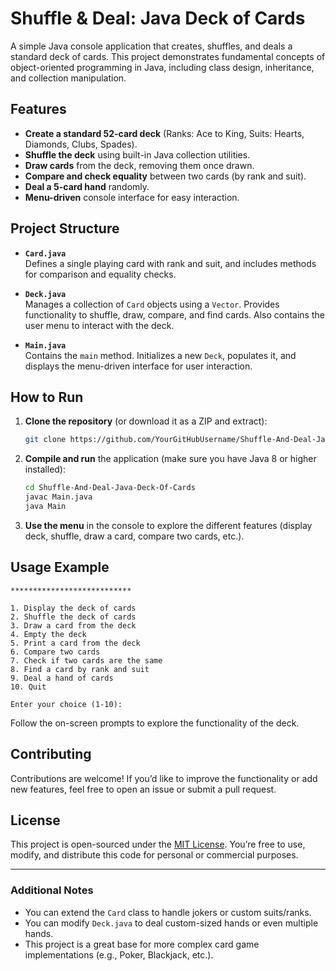 # Shuffle & Deal: Java Deck of Cards

A simple Java console application that creates, shuffles, and deals a standard deck of cards. This project demonstrates fundamental concepts of object-oriented programming in Java, including class design, inheritance, and collection manipulation.

## Features
- **Create a standard 52-card deck** (Ranks: Ace to King, Suits: Hearts, Diamonds, Clubs, Spades).
- **Shuffle the deck** using built-in Java collection utilities.
- **Draw cards** from the deck, removing them once drawn.
- **Compare and check equality** between two cards (by rank and suit).
- **Deal a 5-card hand** randomly.
- **Menu-driven** console interface for easy interaction.

## Project Structure
- **`Card.java`**  
  Defines a single playing card with rank and suit, and includes methods for comparison and equality checks.

- **`Deck.java`**  
  Manages a collection of `Card` objects using a `Vector`. Provides functionality to shuffle, draw, compare, and find cards. Also contains the user menu to interact with the deck.

- **`Main.java`**  
  Contains the `main` method. Initializes a new `Deck`, populates it, and displays the menu-driven interface for user interaction.

## How to Run
1. **Clone the repository** (or download it as a ZIP and extract):
   ```bash
   git clone https://github.com/YourGitHubUsername/Shuffle-And-Deal-Java-Deck-Of-Cards.git
   ```
2. **Compile and run** the application (make sure you have Java 8 or higher installed):
   ```bash
   cd Shuffle-And-Deal-Java-Deck-Of-Cards
   javac Main.java
   java Main
   ```
3. **Use the menu** in the console to explore the different features (display deck, shuffle, draw a card, compare two cards, etc.).

## Usage Example
```plaintext
***************************

1. Display the deck of cards
2. Shuffle the deck of cards
3. Draw a card from the deck
4. Empty the deck
5. Print a card from the deck
6. Compare two cards
7. Check if two cards are the same
8. Find a card by rank and suit
9. Deal a hand of cards
10. Quit

Enter your choice (1-10):
```
Follow the on-screen prompts to explore the functionality of the deck.

## Contributing
Contributions are welcome! If you’d like to improve the functionality or add new features, feel free to open an issue or submit a pull request.

## License
This project is open-sourced under the [MIT License](LICENSE). You’re free to use, modify, and distribute this code for personal or commercial purposes.

---

### Additional Notes
- You can extend the `Card` class to handle jokers or custom suits/ranks.
- You can modify `Deck.java` to deal custom-sized hands or even multiple hands.
- This project is a great base for more complex card game implementations (e.g., Poker, Blackjack, etc.).
